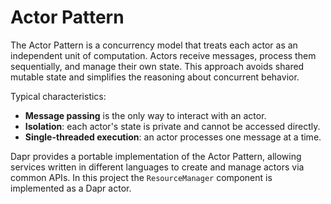 # Actor Pattern

The Actor Pattern is a concurrency model that treats each actor as an independent unit of computation. Actors receive messages, process them sequentially, and manage their own state. This approach avoids shared mutable state and simplifies the reasoning about concurrent behavior.

Typical characteristics:
- **Message passing** is the only way to interact with an actor.
- **Isolation**: each actor's state is private and cannot be accessed directly.
- **Single-threaded execution**: an actor processes one message at a time.

Dapr provides a portable implementation of the Actor Pattern, allowing services written in different languages to create and manage actors via common APIs. In this project the `ResourceManager` component is implemented as a Dapr actor.
